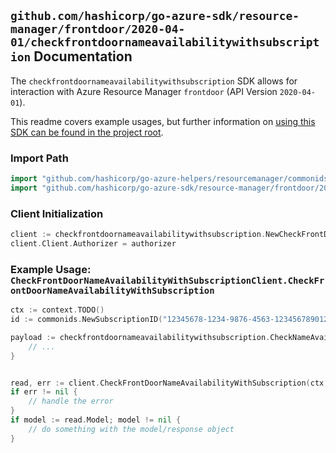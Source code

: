 
## `github.com/hashicorp/go-azure-sdk/resource-manager/frontdoor/2020-04-01/checkfrontdoornameavailabilitywithsubscription` Documentation

The `checkfrontdoornameavailabilitywithsubscription` SDK allows for interaction with Azure Resource Manager `frontdoor` (API Version `2020-04-01`).

This readme covers example usages, but further information on [using this SDK can be found in the project root](https://github.com/hashicorp/go-azure-sdk/tree/main/docs).

### Import Path

```go
import "github.com/hashicorp/go-azure-helpers/resourcemanager/commonids"
import "github.com/hashicorp/go-azure-sdk/resource-manager/frontdoor/2020-04-01/checkfrontdoornameavailabilitywithsubscription"
```


### Client Initialization

```go
client := checkfrontdoornameavailabilitywithsubscription.NewCheckFrontDoorNameAvailabilityWithSubscriptionClientWithBaseURI("https://management.azure.com")
client.Client.Authorizer = authorizer
```


### Example Usage: `CheckFrontDoorNameAvailabilityWithSubscriptionClient.CheckFrontDoorNameAvailabilityWithSubscription`

```go
ctx := context.TODO()
id := commonids.NewSubscriptionID("12345678-1234-9876-4563-123456789012")

payload := checkfrontdoornameavailabilitywithsubscription.CheckNameAvailabilityInput{
	// ...
}


read, err := client.CheckFrontDoorNameAvailabilityWithSubscription(ctx, id, payload)
if err != nil {
	// handle the error
}
if model := read.Model; model != nil {
	// do something with the model/response object
}
```
